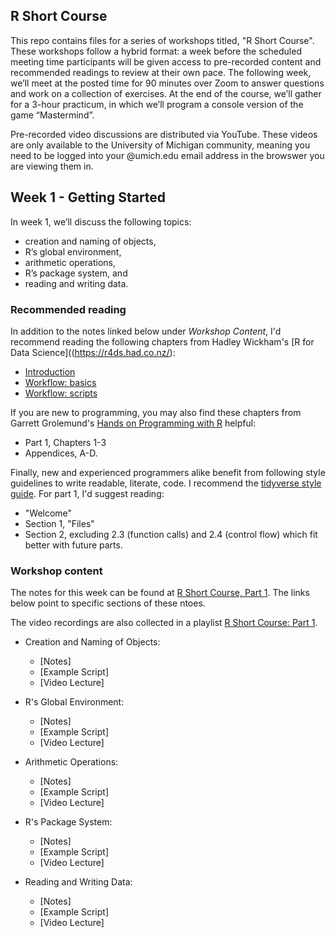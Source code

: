 ## R Short Course

This repo contains files for a series of workshops titled, "R Short Course".
These workshops follow a hybrid format: a week before the scheduled meeting
time participants will be given access to pre-recorded content and recommended
readings to review at their own pace.  The following week, we’ll meet at the posted
time for 90 minutes over Zoom to answer questions and work on a collection of exercises.
At the end of the course, we’ll gather for a 3-hour practicum, in which we’ll
program a console version of the game “Mastermind”.

Pre-recorded video discussions are distributed via YouTube.  These videos are
only available to the University of Michigan community, meaning you need to be
logged into your @umich.edu email address in the browswer you are viewing them in.

## Week 1 - Getting Started

In week 1, we’ll discuss the following topics:  
  + creation and naming of objects,
  + R’s global environment,
  + arithmetic operations,
  + R’s package system, and
  + reading and writing data.

### Recommended reading

In addition to the notes linked below under *Workshop Content*, I'd recommend
reading the following chapters from Hadley Wickham's
[R for Data Science]((https://r4ds.had.co.nz/):
  + [Introduction](https://r4ds.had.co.nz/introduction.html)
  + [Workflow: basics](https://r4ds.had.co.nz/workflow-basics.html)
  + [Workflow: scripts](https://r4ds.had.co.nz/workflow-scripts.html)

If you are new to programming, you may also find these chapters from
Garrett Grolemund's [Hands on Programming with R](https://rstudio-education.github.io/hopr/)
helpful:  
  + Part 1, Chapters 1-3
  + Appendices, A-D. 

Finally, new and experienced programmers alike benefit from following style guidelines
to write readable, literate, code. I recommend the [tidyverse style guide](https://style.tidyverse.org/).
For part 1, I'd suggest reading:
  + "Welcome"
  + Section 1, "Files"
  + Section 2, excluding 2.3 (function calls) and 2.4 (control flow) which fit better with future parts.

### Workshop content

The notes for this week can be found at
[R Short Course, Part 1](). The links below point to specific sections
of these ntoes. 

The video recordings are also collected in a playlist
[R Short Course: Part 1](). 

+ Creation and Naming of Objects:  
   - [Notes]
   - [Example Script]
   - [Video Lecture]

+ R's Global Environment:  
   - [Notes]
   - [Example Script]
   - [Video Lecture]

+ Arithmetic Operations:  
   - [Notes]
   - [Example Script]
   - [Video Lecture]

+ R's Package System:  
   - [Notes]
   - [Example Script]
   - [Video Lecture]

+ Reading and Writing Data:
   - [Notes]
   - [Example Script]
   - [Video Lecture]